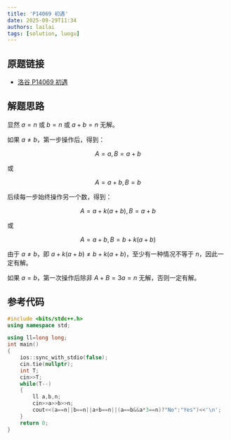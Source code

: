 ```yaml
---
title: 'P14069 初遇'
date: 2025-09-29T11:34
authors: lailai
tags: [solution, luogu]
---
```


## 原题链接

- [洛谷 P14069 初遇](https://www.luogu.com.cn/problem/P14069)

<!-- truncate -->

## 解题思路

显然 $a=n$ 或 $b=n$ 或 $a+b=n$ 无解。

如果 $a\ne b$，第一步操作后，得到：

$$
A=a,B=a+b
$$

或

$$
A=a+b,B=b
$$

后续每一步始终操作另一个数，得到：

$$
A=a+k(a+b),B=a+b
$$

或

$$
A=a+b,B=b+k(a+b)
$$

由于 $a\ne b$，即 $a+k(a+b)\ne b+k(a+b)$，至少有一种情况不等于 $n$，因此一定有解。

如果 $a=b$，第一次操作后除非 $A+B=3a=n$ 无解，否则一定有解。

## 参考代码

```cpp
#include <bits/stdc++.h>
using namespace std;

using ll=long long;
int main()
{
	ios::sync_with_stdio(false);
	cin.tie(nullptr);
	int T;
	cin>>T;
	while(T--)
	{
		ll a,b,n;
		cin>>a>>b>>n;
		cout<<(a==n||b==n||a+b==n||(a==b&&a*3==n)?"No":"Yes")<<'\n';
	}
	return 0;
}
```
